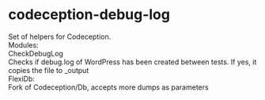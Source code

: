# codeception-debug-log
Set of helpers for Codeception.  
Modules:  
CheckDebugLog  
Checks if debug.log of WordPress has been created between tests. If yes, it copies the file to _output  
FlexiDb:  
Fork of Codeception/Db, accepts more dumps as parameters
